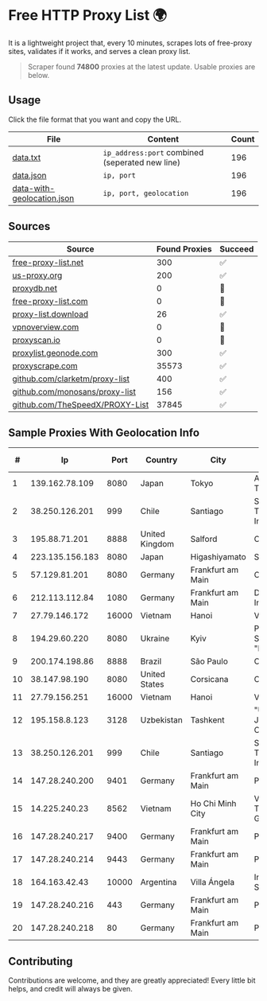 
# Free HTTP Proxy List 🌍

It is a lightweight project that, every 10 minutes, scrapes lots of free-proxy sites, validates if it works, and serves a clean proxy list.


> Scraper found **74800** proxies at the latest update. Usable proxies are below.

## Usage

Click the file format that you want and copy the URL.


|File|Content|Count|
|----|-------|-----|
|[data.txt](https://raw.githubusercontent.com/themiralay/Proxy-List-World/master/data.txt)|`ip_address:port` combined (seperated new line)|196|
|[data.json](https://raw.githubusercontent.com/themiralay/Proxy-List-World/master/data.json)|`ip, port`|196|
|[data-with-geolocation.json](https://raw.githubusercontent.com/themiralay/Proxy-List-World/master/data-with-geolocation.json)|`ip, port, geolocation`|196|

## Sources

|Source|Found Proxies|Succeed|
|------|-------------|-------|
|[free-proxy-list.net](https://free-proxy-list.net)|300|✅|
|[us-proxy.org](https://www.us-proxy.org)|200|✅|
|[proxydb.net](http://proxydb.net)|0|🚫|
|[free-proxy-list.com](https://free-proxy-list.com/?page=&port=&type%5B%5D=http&type%5B%5D=https&up_time=0&search=Search)|0|🚫|
|[proxy-list.download](https://www.proxy-list.download/HTTP)|26|✅|
|[vpnoverview.com](https://vpnoverview.com/privacy/anonymous-browsing/free-proxy-servers)|0|🚫|
|[proxyscan.io](https://www.proxyscan.io)|0|🚫|
|[proxylist.geonode.com](https://proxylist.geonode.com/api/proxy-list?limit=300&page=1&sort_by=lastChecked&sort_type=desc&protocols=http,https)|300|✅|
|[proxyscrape.com](https://api.proxyscrape.com/v2/?request=displayproxies&protocol=http&timeout=10000&country=all&ssl=all&anonymity=all)|35573|✅|
|[github.com/clarketm/proxy-list](https://raw.githubusercontent.com/clarketm/proxy-list/master/proxy-list-raw.txt)|400|✅|
|[github.com/monosans/proxy-list](https://raw.githubusercontent.com/monosans/proxy-list/main/proxies/http.txt)|156|✅|
|[github.com/TheSpeedX/PROXY-List](https://raw.githubusercontent.com/TheSpeedX/PROXY-List/master/http.txt)|37845|✅|


## Sample Proxies With Geolocation Info

|#|Ip|Port|Country|City|Internet Service Provider|
|-|--|----|-------|----|-------------------------|
|1|139.162.78.109|8080|Japan|Tokyo|Akamai Technologies, Inc.|
|2|38.250.126.201|999|Chile|Santiago|Servicios De Telecomunicaciones Intercable Ltda.|
|3|195.88.71.201|8888|United Kingdom|Salford|OVH SAS|
|4|223.135.156.183|8080|Japan|Higashiyamato|So-net Corporation|
|5|57.129.81.201|8080|Germany|Frankfurt am Main|OVH SAS|
|6|212.113.112.84|1080|Germany|Frankfurt am Main|DpkgSoft International Limited|
|7|27.79.146.172|16000|Vietnam|Hanoi|Viettel Corporation|
|8|194.29.60.220|8080|Ukraine|Kyiv|PRIVATE JOINT STOCK COMPANY "DATAGROUP"|
|9|200.174.198.86|8888|Brazil|São Paulo|Claro S.A|
|10|38.147.98.190|8080|United States|Corsicana|Corsicana ISD|
|11|27.79.156.251|16000|Vietnam|Hanoi|Viettel Corporation|
|12|195.158.8.123|3128|Uzbekistan|Tashkent|"Uzbektelekom" Joint Stock Company|
|13|38.250.126.201|999|Chile|Santiago|Servicios De Telecomunicaciones Intercable Ltda.|
|14|147.28.240.200|9401|Germany|Frankfurt am Main|Packet Host, Inc.|
|15|14.225.240.23|8562|Vietnam|Ho Chi Minh City|Vietnam Posts and Telecommunications Group|
|16|147.28.240.217|9400|Germany|Frankfurt am Main|Packet Host, Inc.|
|17|147.28.240.214|9443|Germany|Frankfurt am Main|Packet Host, Inc.|
|18|164.163.42.43|10000|Argentina|Villa Ángela|Interret Villa Angela SRL|
|19|147.28.240.216|443|Germany|Frankfurt am Main|Packet Host, Inc.|
|20|147.28.240.218|80|Germany|Frankfurt am Main|Packet Host, Inc.|



## Contributing

Contributions are welcome, and they are greatly appreciated! Every
little bit helps, and credit will always be given.

